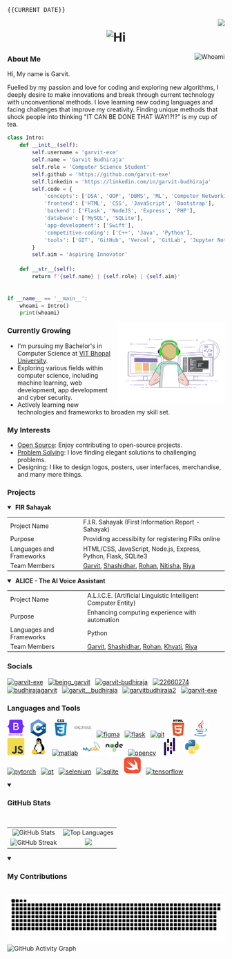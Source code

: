 <pre>{{CURRENT_DATE}}</pre>

<img align="right" src="https://visitor-badge.laobi.icu/badge?page_id=garvit-exe.garvit-exe&left_text=Visitors%20on%20my%20profile&left_color=black&right_color=blueviolet"/>

<h1 align="center">
  <img src="https://readme-typing-svg.herokuapp.com/?font=Righteous&size=35&center=true&vCenter=true&width=500&height=70&duration=4000&lines=My+name+is+Garvit.;Nice+to+meet+you!;" alt="Hi"/>
</h1>

<img align="right" src="https://readme-typing-svg.herokuapp.com?font=Goldman&size=13&duration=2000&pause=300&color=32cd32&vCenter=true&multiline=true&width=275&height=70&lines=&nbsp;&nbsp;%24+whoami;&nbsp;&nbsp;Garvit+Budhiraja.;&nbsp;&nbsp;A+Developer+And+A+Problem+Solver." alt="Whoami">

<h3>About Me</h3>
<p align="justify">
  Hi, My name is Garvit.
  
  Fuelled by my passion and love for coding and exploring new algorithms, I deeply desire to make innovations and break through current technology with unconventional methods. I love learning new coding languages and facing challenges that improve my creativity. Finding unique methods that shock people into thinking "IT CAN BE DONE THAT WAY!?!?" is my cup of tea.
</p>


```python
class Intro:
    def __init__(self):
        self.username = 'garvit-exe'
        self.name = 'Garvit Budhiraja'
        self.role = 'Computer Science Student'
        self.github = 'https://github.com/garvit-exe'
        self.linkedin = 'https://linkedin.com/in/garvit-budhiraja'
        self.code = {
            'concepts': ['DSA', 'OOP', 'DBMS', 'ML', 'Computer Networking', 'Cloud Computing'],
            'frontend': ['HTML', 'CSS', 'JavaScript', 'Bootstrap'],
            'backend': ['Flask', 'NodeJS', 'Express', 'PHP'],
            'database': ['MySQL', 'SQLite'],
            'app-development': ['Swift'],
            'competitive-coding': ['C++', 'Java', 'Python'],
            'tools': ['GIT', 'GitHub', 'Vercel', 'GitLab', 'Jupyter Notebook', 'Linux', 'Wordpress', 'Canva']
        }
        self.aim = 'Aspiring Innovator'

    def __str__(self):
        return f'{self.name} | {self.role} | {self.aim}'


if __name__ == '__main__':
    whoami = Intro()
    print(whoami)

```

<img align="right" alt="Coding GIF" width="250" src="/assets/coding-without-background.gif"/>

<h3>Currently Growing</h3>
<ul>
  <li>I'm pursuing my Bachelor's in Computer Science at <a href="https://vitbhopal.ac.in/">VIT Bhopal University</a>.</li>
  <li>Exploring various fields within computer science, including machine learning, web development, app development and cyber security.</li>
  <li>Actively learning new technologies and frameworks to broaden my skill set.</li>
</ul>

<h3>My Interests</h3>
<ul>
  <li><a href="https://github.com/garvit-exe">Open Source</a>: Enjoy contributing to open-source projects.</li>
  <li><a href="https://leetcode.com/garvit-exe/">Problem Solving</a>: I love finding elegant solutions to challenging problems.</li>
  <li>Designing: I like to design logos, posters, user interfaces, merchandise, and many more things.</li>
</ul>

<h3>Projects</h3>
<details open>
  <summary>&nbsp;<b>FIR Sahayak</b>&nbsp;</summary>
  <p>
    <table>
      <td>
          Project Name
        </td>
        <td>
          F.I.R. Sahayak (First Information Report - Sahayak)
        </td>
      </tr>
      <tr>
        <td>
          Purpose
        </td>
        <td>
          Providing accessibilty for registering FIRs online
        </td>
      </tr>
      <tr>
        <td>
          Languages and Frameworks
        </td>
        <td>
          HTML/CSS, JavaScript, Node.js, Express, Python, Flask, SQLite3
        </td>
      </tr>
      <tr>
        <td>
          Team Members
        </td>
        <td>
          <a href="https://github.com/garvit-exe">Garvit</a>, <a href="https://github.com/shashidhar-kittur">Shashidhar</a>, <a href="https://github.com/Rohan-Gautam">Rohan</a>, <a href="https://github.com/Nitisha-Gupta">Nitisha</a>, <a href="https://github.com/Riya922003">Riya</a>
        </td>
      </tr>
    </table>
  </p>
</details>
<details open>
  <summary>&nbsp;<b>ALICE - The AI Voice Assistant</b>&nbsp;</summary>
  <p>
    <table>
      <tr>
        <td>
          Project Name
        </td>
        <td>
          A.L.I.C.E. (Artificial Linguistic Intelligent Computer Entity)
        </td>
      </tr>
      <tr>
        <td>
          Purpose
        </td>
        <td>
          Enhancing computing experience with automation
        </td>
      </tr>
      <tr>
        <td>
          Languages and Frameworks
        </td>
        <td>
          Python
        </td>
      </tr>
      <tr>
        <td>
          Team Members
        </td>
        <td>
          <a href="https://github.com/garvit-exe">Garvit</a>, <a href="https://github.com/shashidhar-kittur">Shashidhar</a>, <a href="https://github.com/Rohan-Gautam">Rohan</a>, <a href="https://github.com/khyahahati">Khyati</a>, <a href="https://github.com/Riya922003">Riya</a>
        </td>
      </tr>
    </table>
  </p>
</details>

<h3 align="left">Socials</h3>
<p align="left">
  <a href="https://codepen.io/garvit-exe" target="blank"><img align="center" src="https://raw.githubusercontent.com/rahuldkjain/github-profile-readme-generator/master/src/images/icons/Social/codepen.svg" alt="garvit-exe" height="30" width="40" /></a>&nbsp;&nbsp;
  <a href="https://twitter.com/being_garvit" target="blank"><img align="center" src="https://raw.githubusercontent.com/rahuldkjain/github-profile-readme-generator/master/src/images/icons/Social/twitter.svg" alt="being_garvit" height="30" width="40" /></a>&nbsp;&nbsp;
  <a href="https://linkedin.com/in/garvit-budhiraja" target="blank"><img align="center" src="https://raw.githubusercontent.com/rahuldkjain/github-profile-readme-generator/master/src/images/icons/Social/linked-in-alt.svg" alt="garvit-budhiraja" height="30" width="40" /></a>&nbsp;&nbsp;
  <a href="https://stackoverflow.com/users/22660274" target="blank"><img align="center" src="https://raw.githubusercontent.com/rahuldkjain/github-profile-readme-generator/master/src/images/icons/Social/stack-overflow.svg" alt="22660274" height="30" width="40" /></a>&nbsp;&nbsp;
  <a href="https://kaggle.com/budhirajagarvit" target="blank"><img align="center" src="https://raw.githubusercontent.com/rahuldkjain/github-profile-readme-generator/master/src/images/icons/Social/kaggle.svg" alt="budhirajagarvit" height="30" width="40" /></a>&nbsp;&nbsp;
  <a href="https://instagram.com/garvit__budhiraja" target="blank"><img align="center" src="https://raw.githubusercontent.com/rahuldkjain/github-profile-readme-generator/master/src/images/icons/Social/instagram.svg" alt="garvit__budhiraja" height="30" width="40" /></a>&nbsp;&nbsp;
  <a href="https://www.hackerrank.com/garvitbudhiraja2" target="blank"><img align="center" src="https://raw.githubusercontent.com/rahuldkjain/github-profile-readme-generator/master/src/images/icons/Social/hackerrank.svg" alt="garvitbudhiraja2" height="30" width="40" /></a>&nbsp;&nbsp;
  <a href="https://www.leetcode.com/garvit-exe" target="blank"><img align="center" src="https://raw.githubusercontent.com/rahuldkjain/github-profile-readme-generator/master/src/images/icons/Social/leet-code.svg" alt="garvit-exe" height="30" width="40" /></a>
</p>

<h3 align="left">Languages and Tools</h3>
<p align="left">
  <a href="https://getbootstrap.com" target="_blank" rel="noreferrer"><img src="https://raw.githubusercontent.com/devicons/devicon/master/icons/bootstrap/bootstrap-plain-wordmark.svg" alt="bootstrap" width="40" height="40"/></a>&nbsp;&nbsp;
  <a href="https://www.w3schools.com/cpp/" target="_blank" rel="noreferrer"><img src="https://raw.githubusercontent.com/devicons/devicon/master/icons/cplusplus/cplusplus-original.svg" alt="cplusplus" width="40" height="40"/></a>&nbsp;&nbsp;
  <a href="https://www.w3schools.com/css/" target="_blank" rel="noreferrer"><img src="https://raw.githubusercontent.com/devicons/devicon/master/icons/css3/css3-original-wordmark.svg" alt="css3" width="40" height="40"/></a>&nbsp;&nbsp;
  <a href="https://expressjs.com" target="_blank" rel="noreferrer"><img src="https://raw.githubusercontent.com/devicons/devicon/master/icons/express/express-original-wordmark.svg" alt="express" width="40" height="40"/></a>&nbsp;&nbsp;
  <a href="https://www.figma.com/" target="_blank" rel="noreferrer"><img src="https://www.vectorlogo.zone/logos/figma/figma-icon.svg" alt="figma" width="40" height="40"/></a>&nbsp;&nbsp;
  <a href="https://flask.palletsprojects.com/" target="_blank" rel="noreferrer"><img src="https://www.vectorlogo.zone/logos/pocoo_flask/pocoo_flask-icon.svg" alt="flask" width="40" height="40"/></a>&nbsp;&nbsp;
  <a href="https://git-scm.com/" target="_blank" rel="noreferrer"><img src="https://www.vectorlogo.zone/logos/git-scm/git-scm-icon.svg" alt="git" width="40" height="40"/></a>&nbsp;&nbsp;
  <a href="https://www.w3.org/html/" target="_blank" rel="noreferrer"><img src="https://raw.githubusercontent.com/devicons/devicon/master/icons/html5/html5-original-wordmark.svg" alt="html5" width="40" height="40"/></a>&nbsp;&nbsp;
  <a href="https://www.java.com" target="_blank" rel="noreferrer"><img src="https://raw.githubusercontent.com/devicons/devicon/master/icons/java/java-original.svg" alt="java" width="40" height="40"/></a>&nbsp;&nbsp;
  <a href="https://developer.mozilla.org/en-US/docs/Web/JavaScript" target="_blank" rel="noreferrer"><img src="https://raw.githubusercontent.com/devicons/devicon/master/icons/javascript/javascript-original.svg" alt="javascript" width="40" height="40"/></a>&nbsp;&nbsp;
  <a href="https://www.linux.org/" target="_blank" rel="noreferrer"><img src="https://raw.githubusercontent.com/devicons/devicon/master/icons/linux/linux-original.svg" alt="linux" width="40" height="40"/></a>&nbsp;&nbsp;
  <a href="https://www.mathworks.com/" target="_blank" rel="noreferrer"><img src="https://upload.wikimedia.org/wikipedia/commons/2/21/Matlab_Logo.png" alt="matlab" width="40" height="40"/></a>&nbsp;&nbsp;
  <a href="https://www.mysql.com/" target="_blank" rel="noreferrer"><img src="https://raw.githubusercontent.com/devicons/devicon/master/icons/mysql/mysql-original-wordmark.svg" alt="mysql" width="40" height="40"/></a>&nbsp;&nbsp;
  <a href="https://nodejs.org" target="_blank" rel="noreferrer"><img src="https://raw.githubusercontent.com/devicons/devicon/master/icons/nodejs/nodejs-original-wordmark.svg" alt="nodejs" width="40" height="40"/></a>&nbsp;&nbsp;
  <a href="https://opencv.org/" target="_blank" rel="noreferrer"><img src="https://www.vectorlogo.zone/logos/opencv/opencv-icon.svg" alt="opencv" width="40" height="40"/></a>&nbsp;&nbsp;
  <a href="https://pandas.pydata.org/" target="_blank" rel="noreferrer"><img src="https://raw.githubusercontent.com/devicons/devicon/2ae2a900d2f041da66e950e4d48052658d850630/icons/pandas/pandas-original.svg" alt="pandas" width="40" height="40"/></a>&nbsp;&nbsp;
  <a href="https://www.python.org" target="_blank" rel="noreferrer"><img src="https://raw.githubusercontent.com/devicons/devicon/master/icons/python/python-original.svg" alt="python" width="40" height="40"/></a>&nbsp;&nbsp;
  <a href="https://pytorch.org/" target="_blank" rel="noreferrer"><img src="https://www.vectorlogo.zone/logos/pytorch/pytorch-icon.svg" alt="pytorch" width="40" height="40"/></a>&nbsp;&nbsp;
  <a href="https://www.qt.io/" target="_blank" rel="noreferrer"><img src="https://upload.wikimedia.org/wikipedia/commons/0/0b/Qt_logo_2016.svg" alt="qt" width="40" height="40"/></a>&nbsp;&nbsp;
  <a href="https://www.selenium.dev" target="_blank" rel="noreferrer"><img src="https://raw.githubusercontent.com/detain/svg-logos/780f25886640cef088af994181646db2f6b1a3f8/svg/selenium-logo.svg" alt="selenium" width="40" height="40"/></a>&nbsp;&nbsp;
  <a href="https://www.sqlite.org/" target="_blank" rel="noreferrer"><img src="https://www.vectorlogo.zone/logos/sqlite/sqlite-icon.svg" alt="sqlite" width="40" height="40"/></a>&nbsp;&nbsp;
  <a href="https://developer.apple.com/swift/" target="_blank" rel="noreferrer"><img src="https://raw.githubusercontent.com/devicons/devicon/master/icons/swift/swift-original.svg" alt="swift" width="40" height="40"/></a>&nbsp;&nbsp;
  <a href="https://www.tensorflow.org" target="_blank" rel="noreferrer"><img src="https://www.vectorlogo.zone/logos/tensorflow/tensorflow-icon.svg" alt="tensorflow" width="40" height="40"/></a>
</p>

<details open>
  <summary>&nbsp;<h3>GitHub Stats</h3>&nbsp;</summary>
  <table>
    <tr>
      <td align="center">
        <img src="https://github-readme-stats-garvit-exe.vercel.app/api?username=garvit-exe&theme=tokyonight&bg_color=00000000&hide_border=true&include_all_commits=true&count_private=true" alt="GitHub Stats" />
      </td>
      <td align="center">
        <img src="https://github-readme-stats-garvit-exe.vercel.app/api/top-langs/?username=garvit-exe&theme=tokyonight&bg_color=00000000&hide_border=true&include_all_commits=true&count_private=true&layout=compact" alt="Top Languages" />
      </td>
    </tr>
    <tr>
      <td align="center">
        <img src="https://github-readme-streak-stats.herokuapp.com?user=garvit-exe&theme=tokyonight&background=00000000&date_format=j%20M%5B%20Y%5D&hide_border=true" alt="GitHub Streak" />
      </td>
      <td align="center">
        <img src="https://github-profile-trophy.vercel.app/?username=garvit-exe&theme=flat&no-bg=true&no-frame=true&column=4" />
      </td>
    </tr>
  </table>
</details>

<details open>
  <summary>&nbsp;<h3>My Contributions</h3>&nbsp;</summary>
  <div>
    <img alt="Snake Animation" src="https://raw.githubusercontent.com/garvit-exe/garvit-exe/output/github-contribution-grid-snake.svg"/>
    <img alt="GitHub Activity Graph" align="center" src="https://github-readme-activity-graph.vercel.app/graph?username=garvit-exe&theme=github-compact&hide_border=true&area=true&area_color=8a2be2&line=8a2be2&point=8a2be2&hide_title=true" />
  </div>
</details>
